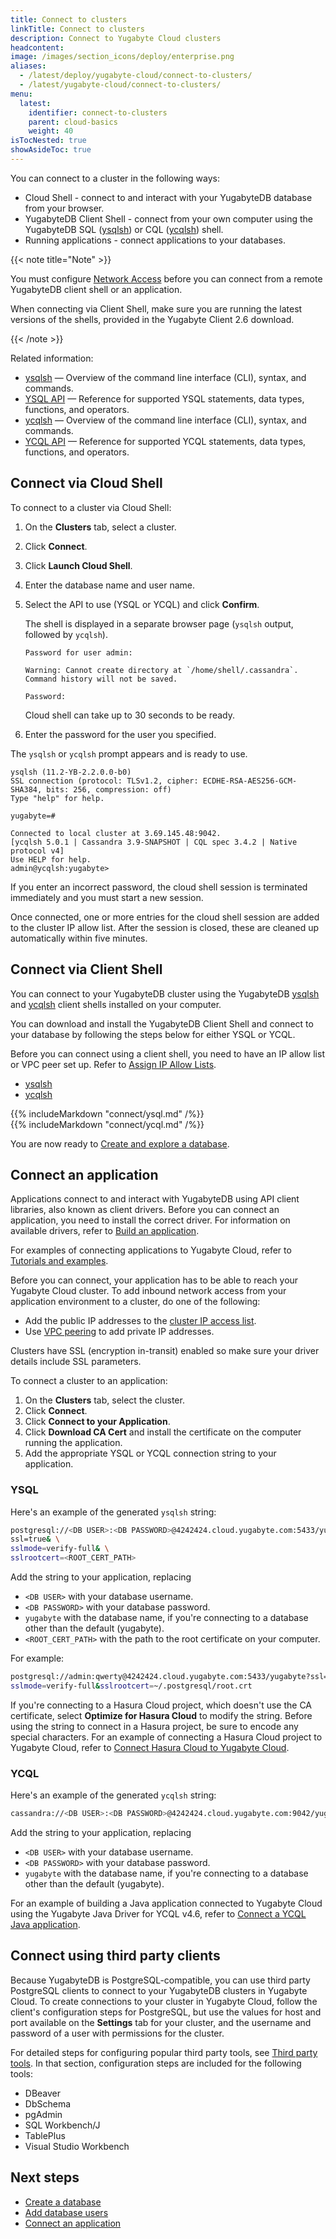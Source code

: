 ```yaml
---
title: Connect to clusters
linkTitle: Connect to clusters
description: Connect to Yugabyte Cloud clusters
headcontent:
image: /images/section_icons/deploy/enterprise.png
aliases:
  - /latest/deploy/yugabyte-cloud/connect-to-clusters/
  - /latest/yugabyte-cloud/connect-to-clusters/
menu:
  latest:
    identifier: connect-to-clusters
    parent: cloud-basics
    weight: 40
isTocNested: true
showAsideToc: true
---
```


You can connect to a cluster in the following ways:

- Cloud Shell - connect to and interact with your YugabyteDB database from your browser.
- YugabyteDB Client Shell - connect from your own computer using the YugabyteDB SQL ([ysqlsh](../../../admin/ycqlsh)) or CQL ([ycqlsh](../../../admin/ycqlsh)) shell.
- Running applications - connect applications to your databases.

{{< note title="Note" >}}

You must configure [Network Access](../../cloud-network/) before you can connect from a remote YugabyteDB client shell or an application.

When connecting via Client Shell, make sure you are running the latest versions of the shells, provided in the Yugabyte Client 2.6 download.

{{< /note >}}

Related information:

- [ysqlsh](../../../admin/ysqlsh) — Overview of the command line interface (CLI), syntax, and commands.
- [YSQL API](../../../api/ysql) — Reference for supported YSQL statements, data types, functions, and operators.
- [ycqlsh](../../../admin/ycqlsh) — Overview of the command line interface (CLI), syntax, and commands.
- [YCQL API](../../../api/ycql) — Reference for supported YCQL statements, data types, functions, and operators.

## Connect via Cloud Shell

To connect to a cluster via Cloud Shell:

1. On the **Clusters** tab, select a cluster.

1. Click **Connect**.

1. Click **Launch Cloud Shell**. 

1. Enter the database name and user name.

1. Select the API to use (YSQL or YCQL) and click **Confirm**.

    The shell is displayed in a separate browser page (`ysqlsh` output, followed by `ycqlsh`).

    ```output
    Password for user admin: 
    ```

    ```output
    Warning: Cannot create directory at `/home/shell/.cassandra`. Command history will not be saved.

    Password: 
    ```

    Cloud shell can take up to 30 seconds to be ready.

1. Enter the password for the user you specified.

The `ysqlsh` or `ycqlsh` prompt appears and is ready to use.

```output
ysqlsh (11.2-YB-2.2.0.0-b0)
SSL connection (protocol: TLSv1.2, cipher: ECDHE-RSA-AES256-GCM-SHA384, bits: 256, compression: off)
Type "help" for help.

yugabyte=#
```

```output
Connected to local cluster at 3.69.145.48:9042.
[ycqlsh 5.0.1 | Cassandra 3.9-SNAPSHOT | CQL spec 3.4.2 | Native protocol v4]
Use HELP for help.
admin@ycqlsh:yugabyte> 
```

If you enter an incorrect password, the cloud shell session is terminated immediately and you must start a new session.

Once connected, one or more entries for the cloud shell session are added to the cluster IP allow list. After the session is closed, these are cleaned up automatically within five minutes.

## Connect via Client Shell

You can connect to your YugabyteDB cluster using the YugabyteDB [ysqlsh](../../../admin/ysqlsh) and [ycqlsh](../../../admin/ycqlsh) client shells installed on your computer.

You can download and install the YugabyteDB Client Shell and connect to your database by following the steps below for either YSQL or YCQL.

Before you can connect using a client shell, you need to have an IP allow list or VPC peer set up. Refer to [Assign IP Allow Lists](../add-connections/).

<ul class="nav nav-tabs nav-tabs-yb">
  <li >
    <a href="#ysqlsh" class="nav-link active" id="ysqlsh-tab" data-toggle="tab" role="tab" aria-controls="ysqlsh" aria-selected="true">
      <i class="icon-postgres" aria-hidden="true"></i>
      ysqlsh
    </a>
  </li>
  <li>
    <a href="#ycqlsh" class="nav-link" id="ycqlsh-tab" data-toggle="tab" role="tab" aria-controls="ycqlsh" aria-selected="false">
      <i class="icon-cassandra" aria-hidden="true"></i>
      ycqlsh
    </a>
  </li>
</ul>

<div class="tab-content">
  <div id="ysqlsh" class="tab-pane fade show active" role="tabpanel" aria-labelledby="ysqlsh-tab">
    {{% includeMarkdown "connect/ysql.md" /%}}
  </div>
  <div id="ycqlsh" class="tab-pane fade" role="tabpanel" aria-labelledby="ycqlsh-tab">
    {{% includeMarkdown "connect/ycql.md" /%}}
  </div>
</div>

You are now ready to [Create and explore a database](../create-databases/).

## Connect an application

Applications connect to and interact with YugabyteDB using API client libraries, also known as client drivers. Before you can connect an application, you need to install the correct driver. For information on available drivers, refer to [Build an application](../../../quick-start/build-apps).

For examples of connecting applications to Yugabyte Cloud, refer to [Tutorials and examples](../../cloud-develop/).

Before you can connect, your application has to be able to reach your Yugabyte Cloud cluster. To add inbound network access from your application environment to a cluster, do one of the following:

- Add the public IP addresses to the [cluster IP access list](../add-connections).
- Use [VPC peering](../../cloud-network/vpc-peers) to add private IP addresses.

Clusters have SSL (encryption in-transit) enabled so make sure your driver details include SSL parameters.

To connect a cluster to an application:

1. On the **Clusters** tab, select the cluster.
1. Click **Connect**.
1. Click **Connect to your Application**.
1. Click **Download CA Cert** and install the certificate on the computer running the application.
1. Add the appropriate YSQL or YCQL connection string to your application.

### YSQL

Here's an example of the generated `ysqlsh` string:

```sh
postgresql://<DB USER>:<DB PASSWORD>@4242424.cloud.yugabyte.com:5433/yugabyte? \
ssl=true& \
sslmode=verify-full& \
sslrootcert=<ROOT_CERT_PATH>
```

Add the string to your application, replacing

- `<DB USER>` with your database username.
- `<DB PASSWORD>` with your database password.
- `yugabyte` with the database name, if you're connecting to a database other than the default (yugabyte).
- `<ROOT_CERT_PATH>` with the path to the root certificate on your computer.

For example:

```sh
postgresql://admin:qwerty@4242424.cloud.yugabyte.com:5433/yugabyte?ssl=true& \
sslmode=verify-full&sslrootcert=~/.postgresql/root.crt
```

If you're connecting to a Hasura Cloud project, which doesn't use the CA certificate, select **Optimize for Hasura Cloud** to modify the string. Before using the string to connect in a Hasura project, be sure to encode any special characters. For an example of connecting a Hasura Cloud project to Yugabyte Cloud, refer to [Connect Hasura Cloud to Yugabyte Cloud](../../cloud-develop/hasura-cloud/).

### YCQL

Here's an example of the generated `ycqlsh` string:

```sh
cassandra://<DB USER>:<DB PASSWORD>@4242424.cloud.yugabyte.com:9042/yugabyte
```

Add the string to your application, replacing

- `<DB USER>` with your database username.
- `<DB PASSWORD>` with your database password.
- `yugabyte` with the database name, if you're connecting to a database other than the default (yugabyte).

For an example of building a Java application connected to Yugabyte Cloud using the Yugabyte Java Driver for YCQL v4.6, refer to [Connect a YCQL Java application](../../cloud-develop/connect-ycql-application/).

<!--
## Run the sample application

Yugabyte Cloud comes configured with a sample application that you can use to test your cluster.

Before you can connect from your computer, you must add the IP address of the computer to an IP allow list, and the IP allow list must be assigned to the cluster. Refer to [Assign IP Allow Lists](../add-connections/).

You will also need Docker installed on you computer.

To run the sample application:

1. On the **Clusters** tab, select a cluster.
1. Click **Connect**.
1. Click **Run a Sample Application**.
1. Copy the connect string for YSQL or YCQL.
1. Run the command in docker from your computer, replacing `<path to CA cert>`, `<db user>`, and `<db password>` with the path to the CA certificate for the cluster and your database credentials.
-->

## Connect using third party clients

Because YugabyteDB is PostgreSQL-compatible, you can use third party PostgreSQL clients to connect to your YugabyteDB clusters in Yugabyte Cloud. To create connections to your cluster in Yugabyte Cloud, follow the client's configuration steps for PostgreSQL, but use the values for host and port available on the **Settings** tab for your cluster, and the username and password of a user with permissions for the cluster.

For detailed steps for configuring popular third party tools, see [Third party tools](../../../tools/). In that section, configuration steps are included for the following tools:

- DBeaver
- DbSchema
- pgAdmin
- SQL Workbench/J
- TablePlus
- Visual Studio Workbench

## Next steps

- [Create a database](../create-databases)
- [Add database users](../add-users/)
- [Connect an application](../connect-application)
